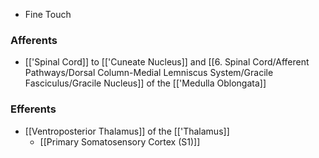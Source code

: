- Fine Touch
### Afferents
- [['Spinal Cord]] to [['Cuneate Nucleus]] and [[6. Spinal Cord/Afferent Pathways/Dorsal Column-Medial Lemniscus System/Gracile Fasciculus/Gracile Nucleus]] of the [['Medulla Oblongata]]
### Efferents
- [[Ventroposterior Thalamus]] of the [['Thalamus]]
	- [[Primary Somatosensory Cortex (S1)]]